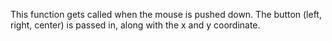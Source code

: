 This function gets called when the mouse is pushed down. The button (left, right, center) is passed in, along with the x and y coordinate.
